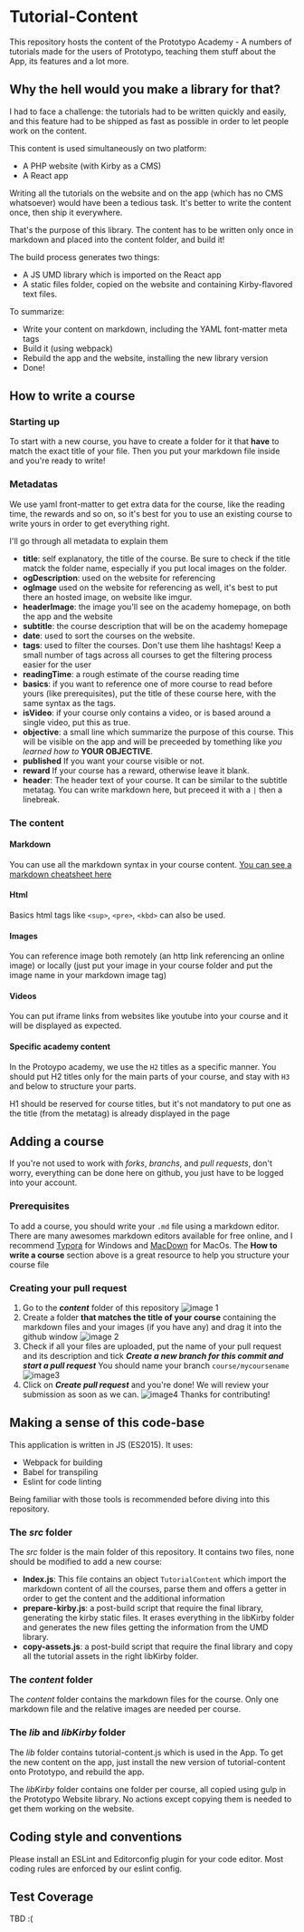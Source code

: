 # Tutorial-Content

This repository hosts the content of the Prototypo Academy - A numbers of tutorials made for the users of Prototypo, teaching them stuff about the App, its features and a lot more.

## Why the hell would you make a library for that?

I had to face a challenge: the tutorials had to be written quickly and easily, and this feature had to be shipped as fast as possible in order to let people work on the content.

This content is used simultaneously on two platform: 

- A PHP website (with Kirby as a CMS)
- A React app

Writing all the tutorials on the website and on the app (which has no CMS whatsoever) would have been a tedious task. It's better to write the content once, then ship it everywhere.

That's the purpose of this library. The content has to be written only once in markdown and placed into the content folder, and build it!

The build process generates two things:

- A JS UMD library which is imported on the React app
- A static files folder, copied on the website and containing Kirby-flavored text files.

To summarize:

- Write your content on markdown, including the YAML font-matter meta tags
- Build it (using webpack)
- Rebuild the app and the website, installing the new library version
- Done!

## How to write a course

### Starting up

To start with a new course, you have to create a folder for it that **have** to match the exact title of your file. Then you put your markdown file inside and you're ready to write!

### Metadatas

We use yaml front-matter to get extra data for the course, like the reading time, the rewards and so on, so it's best for you to use an existing course to write yours in order to get everything right.

I'll go through all metadata to explain them

- **title**: self explanatory, the title of the course. Be sure to check if the title matck the folder name, especially if you put local images on the folder.
- **ogDescription**: used on the website for referencing
- **ogImage** used on the website for referencing as well, it's best to put there an hosted image, on website like imgur.
- **headerImage**: the image you'll see on the academy homepage, on both the app and the website
- **subtitle**: the course description that will be on the academy homepage
- **date**: used to sort the courses on the website.
- **tags**: used to filter the courses. Don't use them lihe hashtags! Keep a small number of tags across all courses to get the filtering process easier for the user
- **readingTime**: a rough estimate of the course reading time
- **basics**: if you want to reference one of more course to read before yours (like prerequisites), put the title of these course here, with the same syntax as the tags.
- **isVideo**: if your course only contains a video, or is based around a single video, put this as true.
- **objective**: a small line which summarize the purpose of this course. This will be visible on the app and will be preceeded by tomething like *you learned how to* **YOUR OBJECTIVE**.
- **published** If you want your course visible or not.
- **reward** If your course has a reward, otherwise leave it blank.
- **header**: The header text of your course. It can be similar to the subtitle metatag. You can write markdown here, but preceed it with a `|` then a linebreak.

### The content

#### Markdown

You can use all the markdown syntax in your course content. 
[You can see a markdown cheatsheet here](https://github.com/adam-p/markdown-here/wiki/Markdown-Cheatsheet)

#### Html

Basics html tags like `<sup>`, `<pre>`, `<kbd>` can also be used.

#### Images

You can reference image both remotely (an http link referencing an online image) or locally (just put your image in your course folder and put the image name in your markdown image tag)

#### Videos

You can put iframe links from websites like youtube into your course and it will be displayed as expected.

#### Specific academy content

In the Protoypo academy, we use the `H2` titles as a specific manner. You should put H2 titles only for the main parts of your course, and stay with `H3` and below to structure your parts.

H1 should be reserved for course titles, but it's not mandatory to put one as the title (from the metatag) is already displayed in the page

## Adding a course

If you're not used to work with *forks*, *branchs*, and *pull requests*, don't worry, everything can be done here on github, you just have to be logged into your account.

### Prerequisites

To add a course, you should write your `.md` file using a markdown editor. There are many awesomes markdown editors available for free online, and I recommend [Typora](http://www.typora.io) for Windows and [MacDown](https://macdown.uranusjr.com) for MacOs.
The **How to write a course** section above is a great resource to help you structure your course file

### Creating your pull request

1. Go to the ***content*** folder of this repository
   ![image 1](http://i.imgur.com/YKcRSAq.png)
2. Create a folder **that matches the title of your course** containing the markdown files and your images (if you have any) and drag it into the github window
   ![image 2](http://i.imgur.com/DgQfVFd.png)
3. Check if all your files are uploaded, put the name of your pull request and its description and tick ***Create a new branch for this commit and start a pull request***
   You should name your branch `course/mycoursename`
   ![image3](http://i.imgur.com/cq9AlfF.png)
4. Click on ***Create pull request*** and you're done! We will review your submission as soon as we can.
   ![image4](http://i.imgur.com/L0Flcqr.png)
   Thanks for contributing!

## Making a sense of this code-base

This application is written in JS (ES2015). It uses:

- Webpack for building
- Babel for transpiling
- Eslint for code linting

Being familiar with those tools is recommended before diving into this repository.

### The *src* folder

The *src* folder is the main folder of this repository. It contains two files, none should be modified to add a new course:

- **Index.js**:  This file contains an object `TutorialContent` which import the markdown content of all the courses, parse them and offers a getter in order to get the content and the additional information
- **prepare-kirby.js**:  a post-build script that require the final library, generating the kirby static files. It erases everything in the libKirby folder and generates the new files getting the information from the UMD library.
- **copy-assets.js**:  a post-build script that require the final library and copy all the tutorial assets in the right libKirby folder.

### The *content* folder

The *content* folder contains the markdown files for the course. Only one markdown file and the relative images are needed per course.

### The *lib* and *libKirby* folder

The *lib* folder contains tutorial-content.js which is used in the App. To get the new content on the app, just install the new version of tutorial-content onto Prototypo, and rebuild the app.

The *libKirby* folder contains one folder per course, all copied using gulp in the Prototypo Website library. No actions except copying them is needed to get them working on the website.

## Coding style and conventions

Please install an ESLint and Editorconfig plugin for your code editor.
Most coding rules are enforced by our eslint config. 

## Test Coverage

TBD :(